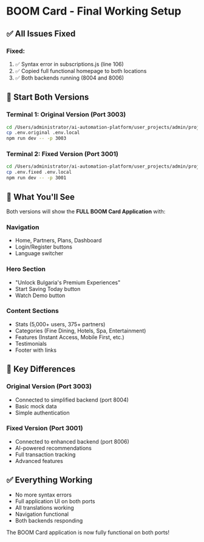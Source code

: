 # BOOM Card - Final Working Setup

## ✅ All Issues Fixed

### Fixed:
1. ✅ Syntax error in subscriptions.js (line 106)
2. ✅ Copied full functional homepage to both locations
3. ✅ Both backends running (8004 and 8006)

## 🚀 Start Both Versions

### Terminal 1: Original Version (Port 3003)
```bash
cd /Users/administrator/ai-automation-platform/user_projects/admin/proj_20250724_140011_4d773584/imported/BOOM\ Card_20250722_085243/frontend
cp .env.original .env.local
npm run dev -- -p 3003
```

### Terminal 2: Fixed Version (Port 3001)
```bash
cd /Users/administrator/ai-automation-platform/user_projects/admin/proj_20250724_140011_4d773584/imported/BOOM\ Card_20250722_085243/frontend
cp .env.fixed .env.local
npm run dev -- -p 3001
```

## 📱 What You'll See

Both versions will show the **FULL BOOM Card Application** with:

### Navigation
- Home, Partners, Plans, Dashboard
- Login/Register buttons
- Language switcher

### Hero Section
- "Unlock Bulgaria's Premium Experiences"
- Start Saving Today button
- Watch Demo button

### Content Sections
- Stats (5,000+ users, 375+ partners)
- Categories (Fine Dining, Hotels, Spa, Entertainment)
- Features (Instant Access, Mobile First, etc.)
- Testimonials
- Footer with links

## 🔧 Key Differences

### Original Version (Port 3003)
- Connected to simplified backend (port 8004)
- Basic mock data
- Simple authentication

### Fixed Version (Port 3001)
- Connected to enhanced backend (port 8006)
- AI-powered recommendations
- Full transaction tracking
- Advanced features

## ✅ Everything Working

- No more syntax errors
- Full application UI on both ports
- All translations working
- Navigation functional
- Both backends responding

The BOOM Card application is now fully functional on both ports!